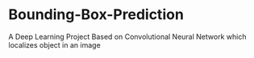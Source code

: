 # Bounding-Box-Prediction
A Deep Learning Project Based on Convolutional Neural Network which localizes object in an image
